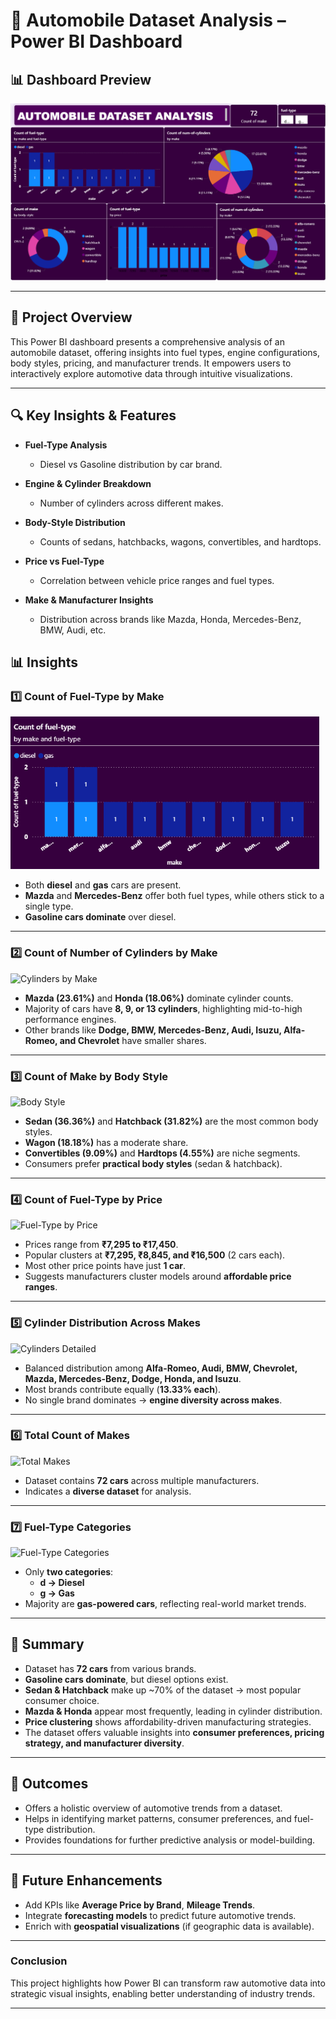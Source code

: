 # ​🚗 Automobile Dataset Analysis – Power BI Dashboard

## 📊 Dashboard Preview
![Automobile Dashboard](https://raw.githubusercontent.com/tejaslanghe/powerbi_Project/main/Screenshot%202025-08-20%20124241.png)

---

## 📌 Project Overview
This Power BI dashboard presents a comprehensive analysis of an automobile dataset, offering insights into fuel types, engine configurations, body styles, pricing, and manufacturer trends. It empowers users to interactively explore automotive data through intuitive visualizations.

---

## 🔍 Key Insights & Features
- **Fuel-Type Analysis**
  - Diesel vs Gasoline distribution by car brand.
  
- **Engine & Cylinder Breakdown**
  - Number of cylinders across different makes.

- **Body-Style Distribution**
  - Counts of sedans, hatchbacks, wagons, convertibles, and hardtops.

- **Price vs Fuel-Type**
  - Correlation between vehicle price ranges and fuel types.

- **Make & Manufacturer Insights**
  - Distribution across brands like Mazda, Honda, Mercedes-Benz, BMW, Audi, etc.

## 📊 Insights

### 1️⃣ Count of Fuel-Type by Make
![Fuel-Type by Make](https://github.com/tejaslanghe/powerbi_Project/blob/main/B1.png)

- Both **diesel** and **gas** cars are present.  
- **Mazda** and **Mercedes-Benz** offer both fuel types, while others stick to a single type.  
- **Gasoline cars dominate** over diesel.  

---

### 2️⃣ Count of Number of Cylinders by Make
![Cylinders by Make](images/B2.png)

- **Mazda (23.61%)** and **Honda (18.06%)** dominate cylinder counts.  
- Majority of cars have **8, 9, or 13 cylinders**, highlighting mid-to-high performance engines.  
- Other brands like **Dodge, BMW, Mercedes-Benz, Audi, Isuzu, Alfa-Romeo, and Chevrolet** have smaller shares.  

---

### 3️⃣ Count of Make by Body Style
![Body Style](images/B3.png)

- **Sedan (36.36%)** and **Hatchback (31.82%)** are the most common body styles.  
- **Wagon (18.18%)** has a moderate share.  
- **Convertibles (9.09%)** and **Hardtops (4.55%)** are niche segments.  
- Consumers prefer **practical body styles** (sedan & hatchback).  

---

### 4️⃣ Count of Fuel-Type by Price
![Fuel-Type by Price](images/B4.png)

- Prices range from **₹7,295 to ₹17,450**.  
- Popular clusters at **₹7,295, ₹8,845, and ₹16,500** (2 cars each).  
- Most other price points have just **1 car**.  
- Suggests manufacturers cluster models around **affordable price ranges**.  

---

### 5️⃣ Cylinder Distribution Across Makes
![Cylinders Detailed](images/B5.png)

- Balanced distribution among **Alfa-Romeo, Audi, BMW, Chevrolet, Mazda, Mercedes-Benz, Dodge, Honda, and Isuzu**.  
- Most brands contribute equally (**13.33% each**).  
- No single brand dominates → **engine diversity across makes**.  

---

### 6️⃣ Total Count of Makes
![Total Makes](images/B6.png)

- Dataset contains **72 cars** across multiple manufacturers.  
- Indicates a **diverse dataset** for analysis.  

---

### 7️⃣ Fuel-Type Categories
![Fuel-Type Categories](images/B7.png)

- Only **two categories**:  
  - **d → Diesel**  
  - **g → Gas**  
- Majority are **gas-powered cars**, reflecting real-world market trends.  

---

## 🚀 Summary

- Dataset has **72 cars** from various brands.  
- **Gasoline cars dominate**, but diesel options exist.  
- **Sedan & Hatchback** make up ~70% of the dataset → most popular consumer choice.  
- **Mazda & Honda** appear most frequently, leading in cylinder distribution.  
- **Price clustering** shows affordability-driven manufacturing strategies.  
- The dataset offers valuable insights into **consumer preferences, pricing strategy, and manufacturer diversity**.  

---
## 🚀 Outcomes
- Offers a holistic overview of automotive trends from a dataset.
- Helps in identifying market patterns, consumer preferences, and fuel-type distribution.
- Provides foundations for further predictive analysis or model-building.

---

## 🔮 Future Enhancements
- Add KPIs like **Average Price by Brand**, **Mileage Trends**.
- Integrate **forecasting models** to predict future automotive trends.
- Enrich with **geospatial visualizations** (if geographic data is available).

---

###  Conclusion
This project highlights how Power BI can transform raw automotive data into strategic visual insights, enabling better understanding of industry trends.

---

 
